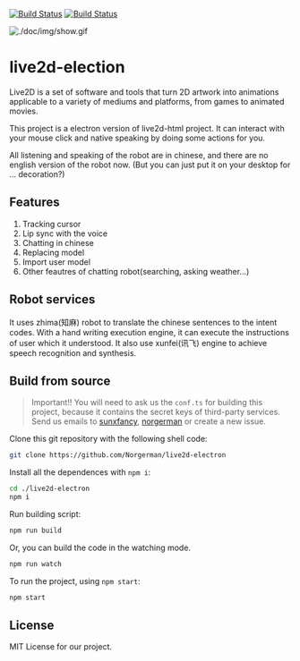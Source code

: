 [![Build Status](https://travis-ci.org/Norgerman/live2d-electron.svg?branch=master)](https://travis-ci.org/Norgerman/live2d-electron)
[![Build Status](https://ci.appveyor.com/api/projects/status/github/Norgerman/live2d-electron?svg=true)](https://ci.appveyor.com/project/Norgerman/live2d-electron)


![./doc/img/show.gif](./doc/img/show.gif)


# live2d-election

Live2D is a set of software and tools that turn 2D artwork into animations applicable to a variety of mediums and platforms, from games to animated movies.

This project is a electron version of live2d-html project. It can interact with your mouse click and native speaking by doing some actions for you.

All listening and speaking of the robot are in chinese, and there are no english version of the robot now. (But you can just put it on your desktop for ... decoration?)

## Features

1. Tracking cursor
2. Lip sync with the voice
3. Chatting in chinese
4. Replacing model
5. Import user model
6. Other feautres of chatting robot(searching, asking weather...)

## Robot services

It uses zhima(知麻) robot to translate the chinese sentences to the intent codes. With a hand writing execution engine, it can execute the instructions of user which it understood. It also use xunfei(讯飞) engine to achieve speech recognition and synthesis. 


## Build from source

> Important!! You will need to ask us the `conf.ts` for building this project, 
> because it contains the secret keys of third-party services. Send us emails to 
> [sunxfancy](mailto:sunxfancy@gmail.com), [norgerman](mailto:xyn0410@gmail.com) or create a new issue.

Clone this git repository with the following shell code:

```sh
git clone https://github.com/Norgerman/live2d-electron
```

Install all the dependences with `npm i`:

```sh
cd ./live2d-electron
npm i
```

Run building script:

```sh
npm run build
```

Or, you can build the code in the watching mode.

```sh
npm run watch
```

To run the project, using `npm start`:

```sh
npm start
```

## License

MIT License for our project.